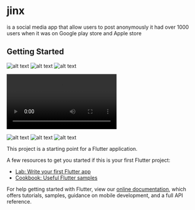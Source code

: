 # jinx

is a social media app that allow users to post anonymously it had over 1000 users when it was on Google play store and Apple store

## Getting Started

![alt text](https://github.com/Neosandre/flutterProjectJinx/blob/main/screenshots/Screenshot%202024-01-30%20at%2004.35.20.png)
![alt text](https://github.com/Neosandre/flutterProjectJinx/blob/main/screenshots/Screenshot%202024-01-30%20at%2004.35.36.png)
![alt text](https://github.com/Neosandre/flutterProjectJinx/blob/main/screenshots/Screenshot%202024-01-30%20at%2004.35.55.png)

![Watch the video](https://github.com/Neosandre/flutterProjectJinx/blob/main/screenshots/RPReplay_Final1664074430.mov)


![alt text](https://github.com/Neosandre/flutterProjectJinx/blob/main/screenshots/IMG_6887.PNG)
![alt text](https://github.com/Neosandre/flutterProjectJinx/blob/main/screenshots/IMG_6888.PNG)
![alt text](https://github.com/Neosandre/flutterProjectJinx/blob/main/screenshots/IMG_6889.PNG)

This project is a starting point for a Flutter application.

A few resources to get you started if this is your first Flutter project:

- [Lab: Write your first Flutter app](https://flutter.dev/docs/get-started/codelab)
- [Cookbook: Useful Flutter samples](https://flutter.dev/docs/cookbook)

For help getting started with Flutter, view our
[online documentation](https://flutter.dev/docs), which offers tutorials,
samples, guidance on mobile development, and a full API reference.

